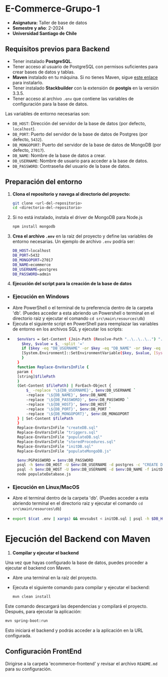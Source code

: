 # E-Commerce-Grupo-1
* **Asignatura:** Taller de base de datos
* **Semestre y año**: 2-2024
* **Universidad Santiago de Chile**

## Requisitos previos para Backend

- Tener instalado **PostgreSQL**.
- Tener acceso al usuario de PostgreSQL con permisos suficientes para crear bases de datos y tablas.
- **Maven** instalado en tu máquina. Si no tienes Maven, sigue [este enlace](https://maven.apache.org/install.html) para instalarlo.
- Tener instalado **Stackbuilder** con la extensión de **postgis** en la versión 3.3.5.
- Tener acceso al archivo `.env` que contiene las variables de configuración para la base de datos.

Las variables de entorno necesarias son:
- `DB_HOST`: Dirección del servidor de la base de datos (por defecto, `localhost`).
- `DB_PORT`: Puerto del servidor de la base de datos de Postgres (por defecto, `5432`).
- `DB_MONGOPORT`: Puerto del servidor de la base de datos de MongoDB (por defecto, `27017`).
- `DB_NAME`: Nombre de la base de datos a crear.
- `DB_USERNAME`: Nombre de usuario para acceder a la base de datos.
- `DB_PASSWORD`: Contraseña del usuario de la base de datos.

## Preparación del entorno

1. **Clona el repositorio y navega al directorio del proyecto:**

   ```bash
   git clone <url-del-repositorio>
   cd <directorio-del-repositorio>
   ```
2. Si no está instalado, instala el driver de MongoDB para Node.js

   ```bash
   npm install mongodb
   ```

2. **Crea el archivo `.env`** en la raíz del proyecto y define las variables de entorno necesarias. Un ejemplo de archivo `.env` podría ser:

   ```bash
   DB_HOST=localhost
   DB_PORT=5432
   DB_MONGOPORT=27017
   DB_NAME=ecommerce
   DB_USERNAME=postgres
   DB_PASSWORD=admin
   ```
3. **Ejecución del script para la creación de la base de datos**
* ### Ejecución en Windows
* Abre PowerShell o el terminal de tu preferencia dentro de la carpeta 'db'. (Puedes acceder a esta abriendo un Powershell o terminal en el directorio raiz y ejecutar el comando `cd src\main\resources\db`)
* Ejecuta el siguiente script en PowerShell para reemplazar las variables de entorno en los archivos SQL y ejecutar los scripts:
* ```bash
    $envVars = Get-Content (Join-Path (Resolve-Path "..\..\..\..") ".env") | ForEach-Object {
      $key, $value = $_ -split '='
      if ($key -eq "DB_USERNAME" -or $key -eq "DB_NAME" -or $key -eq "DB_PASSWORD" -or $key -eq "DB_HOST" -or $key -eq "DB_PORT" -or $key -eq "DB_MONGOPORT") {
      [System.Environment]::SetEnvironmentVariable($key, $value, [System.EnvironmentVariableTarget]::Process)
      }
    }
    function Replace-EnvVarsInFile {
    param (
    [string]$filePath
    )
    (Get-Content $filePath) | ForEach-Object {
        $_ -replace '\${DB_USERNAME}', $env:DB_USERNAME `
        -replace '\${DB_NAME}', $env:DB_NAME `
        -replace '\${DB_PASSWORD}', $env:DB_PASSWORD `
        -replace '\${DB_HOST}', $env:DB_HOST `
        -replace '\${DB_PORT}', $env:DB_PORT `
        -replace '\${DB_MONGOPORT}', $env:DB_MONGOPORT
    } | Set-Content $filePath
    }
    Replace-EnvVarsInFile "createDB.sql"
    Replace-EnvVarsInFile "triggers.sql"
    Replace-EnvVarsInFile "populateDB.sql"
    Replace-EnvVarsInFile "storedProcedures.sql"
    Replace-EnvVarsInFile "initDB.sql"
    Replace-EnvVarsInFile "populateMongoDB.js"

    $env:PGPASSWORD = $env:DB_PASSWORD
    psql -h $env:DB_HOST -U $env:DB_USERNAME -d postgres -c "CREATE DATABASE $env:DB_NAME;"
    psql -h $env:DB_HOST -U $env:DB_USERNAME -d $env:DB_NAME -f initDB.sql
    node populateDatabase.js 
  ```
* ### Ejecución en Linux/MacOS
* Abre el terminal dentro de la carpeta 'db'. (Puedes acceder a esta abriendo terminal en el directorio raiz y ejecutar el comando `cd src\main\resources\db`)
* ```bash
  export $(cat .env | xargs) && envsubst < initDB.sql | psql -h $DB_HOST -p $DB_PORT -U $DB_USERNAME -d $DB_NAME
  ```
# Ejecución del Backend con Maven
1. **Compilar y ejecutar el backend**

Una vez que hayas configurado la base de datos, puedes proceder a ejecutar el backend con Maven.

* Abre una terminal en la raíz del proyecto.

* Ejecuta el siguiente comando para compilar y ejecutar el backend:

   ```bash
   mvn clean install
   ```
Este comando descargará las dependencias y compilará el proyecto. Después, para ejecutar la aplicación:
   
   ```bash
   mvn spring-boot:run
   ```
Esto iniciará el backend y podrás acceder a la aplicación en la URL configurada.

## Configuración FrontEnd
Dirigirse a la carpeta 'ecommerce-frontend' y revisar el archivo `README.md` para su configuración.

